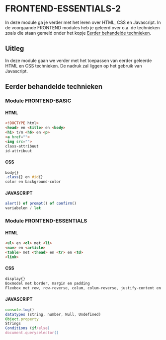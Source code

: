 # FRONTEND-ESSENTIALS-2

In deze module ga je verder met het leren over HTML, CSS en Javascript. In de voorgaande FRONTEND modules heb je geleerd over o.a. de technieken zoals die staan gemeld onder het kopje [Eerder behandelde technieken](#eerder-behandelde-technieken).

## Uitleg

In deze module gaan we verder met het toepassen van eerder geleerde HTML en CSS technieken. De nadruk zal liggen op het gebruik van Javascript.



## Eerder behandelde technieken

### Module FRONTEND-BASIC

#### HTML
```HTML
<!DOCTYPE html>
<head> en <title> en <body>
<h1> t/m <h6> en <p>
<a href="">
<img src="">
class-attribuut
id-attribuut
```
#### CSS
```CSS
body{}
.class{} en #id{}
color en background-color
```   
#### JAVASCRIPT
```js	
alert() of prompt() of confirm()
variabelen / let
```

### Module FRONTEND-ESSENTIALS
#### HTML
```HTML
<ul> en <ol> met <li>
<nav> en <article>
<table> met <thead> en <tr> en <td>
<link>
```
#### CSS
```CSS
display{}
Boxmodel met border, margin en padding
Flexbox met row, row-reverse, colum, colum-reverse, justify-content en align-items

```   
#### JAVASCRIPT
```js	
console.log()
datatypes (string, number, Null, Undefined)
Object.property
Strings
Conditions (if/else)
document.queryselector()
```




